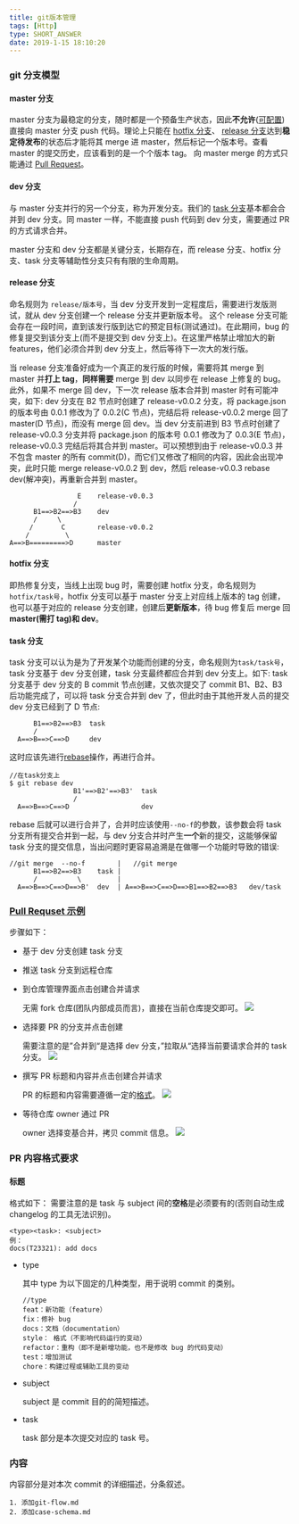 ```yaml
---
title: git版本管理
tags: [Http]
type: SHORT_ANSWER
date: 2019-1-15 18:10:20
---
```


### git 分支模型

#### master 分支

master 分支为最稳定的分支，随时都是一个预备生产状态，因此**不允许**([可配置](https://blog.csdn.net/u011383596/article/details/120435446))直接向 master 分支 push 代码。理论上只能在 [hotfix 分支](#hotfix-分支)、 [release 分支](#release-分支)达到**稳定待发布**的状态后才能将其 merge 进 master，然后标记一个版本号。查看 master 的提交历史，应该看到的是一个个版本 tag。
向 master merge 的方式只能通过 [Pull Request](#pull-requset)。

#### dev 分支

与 master 分支并行的另一个分支，称为开发分支。我们的 [task 分支](#task-分支)基本都会合并到 dev 分支。同 master 一样，不能直接 push 代码到 dev 分支，需要通过 PR 的方式请求合并。

master 分支和 dev 分支都是关键分支，长期存在，而 release 分支、hotfix 分支、task 分支等辅助性分支只有有限的生命周期。

#### release 分支

命名规则为 `release/版本号`，当 dev 分支开发到一定程度后，需要进行发版测试，就从 dev 分支创建一个 release 分支并更新版本号。
这个 release 分支可能会存在一段时间，直到该发行版到达它的预定目标(测试通过)。在此期间，bug 的修复提交到该分支上(而不是提交到 dev 分支上)。在这里严格禁止增加大的新 features，他们必须合并到 dev 分支上，然后等待下一次大的发行版。

当 release 分支准备好成为一个真正的发行版的时候，需要将其 merge 到 master 并**打上 tag**，**同样需要** merge 到 dev 以同步在 release 上修复的 bug。此外，如果不 merge 回 dev，下一次 release 版本合并到 master 时有可能冲突，如下:
dev 分支在 B2 节点时创建了 release-v0.0.2 分支，将 package.json 的版本号由 0.0.1 修改为了 0.0.2(C 节点)，完结后将 release-v0.0.2 merge 回了 master(D 节点)，而没有 merge 回 dev。当 dev 分支前进到 B3 节点时创建了 release-v0.0.3 分支并将 package.json 的版本号 0.0.1 修改为了 0.0.3(E 节点)，release-v0.0.3 完结后将其合并到 master。可以预想到由于 release-v0.0.3 并不包含 master 的所有 commit(D)，而它们又修改了相同的内容，因此会出现冲突，此时只能 merge release-v0.0.2 到 dev，然后 release-v0.0.3 rebase dev(解冲突)，再重新合并到 master。

```
                 E    release-v0.0.3
                /
      B1==>B2==>B3    dev
      /     \
     /       C        release-v0.0.2
    /         \
A==>B=========>D      master
```

#### hotfix 分支

即热修复分支，当线上出现 bug 时，需要创建 hotfix 分支，命名规则为`hotfix/task号`，hotfix 分支可以基于 master 分支上对应线上版本的 tag 创建，也可以基于对应的 release 分支创建，创建后**更新版本**，待 bug 修复后 merge 回 **master(需打 tag)和 dev**。

#### task 分支

task 分支可以认为是为了开发某个功能而创建的分支，命名规则为`task/task号`，task 分支基于 dev 分支创建，task 分支最终都应合并到 dev 分支上。如下:
task 分支基于 dev 分支的 B commit 节点创建，又依次提交了 commit B1、B2、B3 后功能完成了，可以将 task 分支合并到 dev 了，但此时由于其他开发人员的提交 dev 分支已经到了 D 节点:

```
      B1==>B2==>B3  task
      /
  A==>B==>C==>D     dev
```

这时应该先进行[rebase](https://juejin.cn/post/7159088739560980511/)操作，再进行合并。

```
//在task分支上
$ git rebase dev
                B1'==>B2'==>B3'  task
                /
  A==>B==>C==>D                  dev
```

rebase 后就可以进行合并了，合并时应该使用`--no-f`的参数，该参数会将 task 分支所有提交合并到一起，与 dev 分支合并时产生**一个**新的提交，这能够保留 task 分支的提交信息，当出问题时更容易追溯是在做哪一个功能时导致的错误:

```
//git merge  --no-f        |   //git merge
      B1==>B2==>B3    task |
      /          \         |
  A==>B==>C==>D==>B'  dev  | A==>B==>C==>D==>B1==>B2==>B3   dev/task
```

### [Pull Requset 示例](https://liwt31.github.io/2019/09/01/nopush/)

步骤如下：

- 基于 dev 分支创建 task 分支

- 推送 task 分支到远程仓库

- 到仓库管理界面点击创建合并请求

  无需 fork 仓库(团队内部成员而言)，直接在当前仓库提交即可。
  ![](http://blog-bed.oss-cn-beijing.aliyuncs.com/74.Git%E5%88%86%E6%94%AF%E6%A8%A1%E5%9E%8B/create-pr.png)

- 选择要 PR 的分支并点击创建

  需要注意的是”合并到“是选择 dev 分支，”拉取从“选择当前要请求合并的 task 分支。
  ![](http://blog-bed.oss-cn-beijing.aliyuncs.com/74.Git%E5%88%86%E6%94%AF%E6%A8%A1%E5%9E%8B/select-branch.png)

- 撰写 PR 标题和内容并点击创建合并请求

  PR 的标题和内容需要遵循一定的[格式](<(#pull-requsethttpsliwt31githubio20190901nopush)>)。
  ![](http://blog-bed.oss-cn-beijing.aliyuncs.com/74.Git%E5%88%86%E6%94%AF%E6%A8%A1%E5%9E%8B/write-pr-content.png)

- 等待仓库 owner 通过 PR

  owner 选择变基合并，拷贝 commit 信息。
  ![](http://blog-bed.oss-cn-beijing.aliyuncs.com/74.Git%E5%88%86%E6%94%AF%E6%A8%A1%E5%9E%8B/pr-submit.png)

### PR 内容格式要求

#### 标题

格式如下：
需要注意的是 task 与 subject 间的**空格**是必须要有的(否则自动生成 changelog 的工具无法识别)。

```
<type><task>: <subject>
例：
docs(T23321): add docs
```

- type

  其中 type 为以下固定的几种类型，用于说明 commit 的类别。

  ```
  //type
  feat：新功能（feature）
  fix：修补 bug
  docs：文档（documentation）
  style： 格式（不影响代码运行的变动）
  refactor：重构（即不是新增功能，也不是修改 bug 的代码变动）
  test：增加测试
  chore：构建过程或辅助工具的变动
  ```

- subject

  subject 是 commit 目的的简短描述。

- task

  task 部分是本次提交对应的 task 号。

### 内容

内容部分是对本次 commit 的详细描述，分条叙述。

```
1. 添加git-flow.md
2. 添加case-schema.md
```

